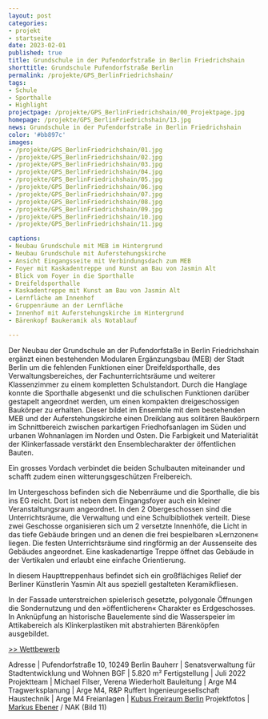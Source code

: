 ```yaml
---
layout: post
categories:
- projekt
- startseite
date: 2023-02-01
published: true
title: Grundschule in der Pufendorfstraße in Berlin Friedrichshain
shorttitle: Grundschule Pufendorfstraße Berlin
permalink: /projekte/GPS_BerlinFriedrichshain/
tags: 
- Schule
- Sporthalle
- Highlight
projectpage: /projekte/GPS_BerlinFriedrichshain/00_Projektpage.jpg
homepage: /projekte/GPS_BerlinFriedrichshain/13.jpg
news: Grundschule in der Pufendorfstraße in Berlin Friedrichshain
color: '#bb897c'
images:
- /projekte/GPS_BerlinFriedrichshain/01.jpg
- /projekte/GPS_BerlinFriedrichshain/02.jpg
- /projekte/GPS_BerlinFriedrichshain/03.jpg
- /projekte/GPS_BerlinFriedrichshain/04.jpg
- /projekte/GPS_BerlinFriedrichshain/05.jpg
- /projekte/GPS_BerlinFriedrichshain/06.jpg
- /projekte/GPS_BerlinFriedrichshain/07.jpg
- /projekte/GPS_BerlinFriedrichshain/08.jpg
- /projekte/GPS_BerlinFriedrichshain/09.jpg
- /projekte/GPS_BerlinFriedrichshain/10.jpg
- /projekte/GPS_BerlinFriedrichshain/11.jpg

captions:
- Neubau Grundschule mit MEB im Hintergrund
- Neubau Grundschule mit Auferstehungskirche
- Ansicht Eingangsseite mit Verbindungsdach zum MEB
- Foyer mit Kaskadentreppe und Kunst am Bau von Jasmin Alt
- Blick vom Foyer in die Sporthalle
- Dreifeldsporthalle
- Kaskadentreppe mit Kunst am Bau von Jasmin Alt
- Lernfläche am Innenhof
- Gruppenräume an der Lernfläche 
- Innenhof mit Auferstehungskirche im Hintergrund 
- Bärenkopf Baukeramik als Notablauf

---
```


Der Neubau der Grundschule an der Pufendorfstaße in Berlin Friedrichshain ergänzt einen bestehenden Modularen Ergänzungsbau (MEB) der Stadt Berlin um die fehlenden Funktionen einer Dreifeldsporthalle, des Verwaltungsbereiches, der Fachunterrichtsräume und weiterer Klassenzimmer zu einem kompletten Schulstandort. Durch die Hanglage konnte die Sporthalle abgesenkt und die schulischen Funktionen darüber gestapelt angeordnet werden, um einen kompakten dreigeschossigen Baukörper zu erhalten. Dieser bildet im Ensemble mit dem bestehenden MEB und der Auferstehungskirche einen Dreiklang aus solitären Baukörpern im Schnittbereich zwischen parkartigen Friedhofsanlagen im Süden und urbanen Wohnanlagen im Norden und Osten. Die Farbigkeit und Materialität der Klinkerfassade verstärkt den Ensemblecharakter der öffentlichen Bauten. 

Ein grosses Vordach verbindet die beiden Schulbauten miteinander und schafft zudem einen witterungsgeschützen Freibereich. 

Im Untergeschoss befinden sich die Nebenräume und die Sporthalle, die bis ins EG reicht. Dort ist neben dem Eingangsfoyer auch ein kleiner Veranstaltungsraum angeordnet. In den 2 Obergeschossen sind die Unterrichtsräume, die Verwaltung und eine Schulbibliothek verteilt. Diese zwei Geschosse organisieren sich um 2 versetzte Innenhöfe, die Licht in das tiefe Gebäude bringen und an denen die frei bespielbaren »Lernzonen« liegen. Die festen Unterrichtsräume sind ringförmig an der Aussenseite des Gebäudes angeordnet. Eine kaskadenartige Treppe öffnet das Gebäude in der Vertikalen und erlaubt eine einfache Orientierung. 

In diesem Haupttreppenhaus befindet sich ein großflächiges Relief der Berliner Künstlerin Yasmin Alt aus speziell gestalteten Keramikfliesen.

In der Fassade unterstreichen spielerisch gesetzte, polygonale Öffnungen die Sondernutzung und den »öffentlicheren« Charakter es Erdgeschosses. In Anknüpfung an historische Bauelemente sind die Wasserspeier im Attikabereich als Klinkerplastiken mit abstrahierten Bärenköpfen ausgebildet. 

[\>> Wettbewerb](../projekte/WBW_GPS_BerlinFriedrichshain/)


Adresse					|		Pufendorfstraße 10, 10249 Berlin
Bauherr					|		Senatsverwaltung für Stadtentwicklung und Wohnen
BGF						|		5.820 m²
Fertigstellung			|		Juli 2022
Projektteam				|		Michael Filser, Verena Wiederholt
Bauleitung 				| 		Arge M4
Tragwerksplanung		|		Arge M4, R&P Ruffert Ingenieurgesellschaft
Haustechnik				|		Arge M4
Freianlagen				|		[Kubus Freiraum Berlin](https://www.kubus-freiraum.de/)
Projektfotos			|		[Markus Ebener](https://www.marcus-ebener.de/de) / NAK (Bild 11)


